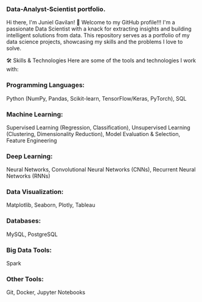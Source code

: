 ### Data-Analyst-Scientist portfolio.
Hi there, I'm Juniel Gavilan! 👋
Welcome to my GitHub profile!!!
I'm a passionate Data Scientist with a knack for extracting insights and building intelligent solutions from data. 
This repository serves as a portfolio of my data science projects, showcasing my skills and the problems I love to solve.

🛠️ Skills & Technologies
Here are some of the tools and technologies I work with:
### Programming Languages: 
Python (NumPy, Pandas, Scikit-learn, TensorFlow/Keras, PyTorch), SQL
### Machine Learning: 
Supervised Learning (Regression, Classification), Unsupervised Learning (Clustering, Dimensionality Reduction),
Model Evaluation & Selection, Feature Engineering
### Deep Learning: 
Neural Networks, Convolutional Neural Networks (CNNs), Recurrent Neural Networks (RNNs)
### Data Visualization:
Matplotlib, Seaborn, Plotly, Tableau
### Databases: 
MySQL, PostgreSQL
### Big Data Tools:
Spark
### Other Tools: 
Git, Docker, Jupyter Notebooks
